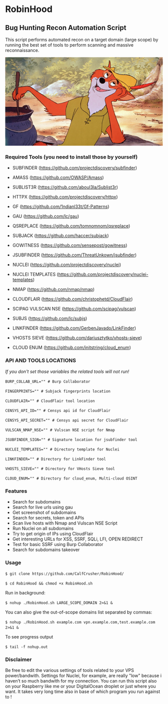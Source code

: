 # RobinHood
## Bug Hunting Recon Automation Script

This script performs automated recon on a target domain (large scope) by running the best set of tools to perform scanning and massive reconnaissance. 

![](https://github.com/CalfCrusher/RobinHood/blob/main/RobinHood.jpg)

### Required Tools (you need to install those by yourself)

- SUBFINDER (https://github.com/projectdiscovery/subfinder)

- AMASS (https://github.com/OWASP/Amass)

- SUBLIST3R (https://github.com/aboul3la/Sublist3r)

- HTTPX (https://github.com/projectdiscovery/httpx)

- GF (https://github.com/1ndianl33t/Gf-Patterns)

- GAU (https://github.com/lc/gau)

- QSREPLACE (https://github.com/tomnomnom/qsreplace)

- SUBJACK (https://github.com/haccer/subjack)

- GOWITNESS (https://github.com/sensepost/gowitness)

- JSUBFINDER (https://github.com/ThreatUnkown/jsubfinder)

- NUCLEI (https://github.com/projectdiscovery/nuclei)

- NUCLEI TEMPLATES (https://github.com/projectdiscovery/nuclei-templates)

- NMAP (https://github.com/nmap/nmap)

- CLOUDFLAIR (https://github.com/christophetd/CloudFlair)

- SCIPAG VULSCAN NSE (https://github.com/scipag/vulscan)

- SUBJS (https://github.com/lc/subjs)

- LINKFINDER (https://github.com/GerbenJavado/LinkFinder)

- VHOSTS SIEVE (https://github.com/dariusztytko/vhosts-sieve)

- CLOUD ENUM (https://github.com/initstring/cloud_enum)

### API AND TOOLS LOCATIONS
*If you don't set those variables the related tools will not run!*

`BURP_COLLAB_URL="" # Burp Collaborator`

`FINGERPRINTS="" # Subjack fingerprints location`

`CLOUDFLAIR="" # CloudFlair tool location`

`CENSYS_API_ID="" # Censys api id for CloudFlair`

`CENSYS_API_SECRET="" # Censys api secret for CloudFlair`

`VULSCAN_NMAP_NSE="" # Vulscan NSE script for Nmap`

`JSUBFINDER_SIGN="" # Signature location for jsubfinder tool`

`NUCLEI_TEMPLATES="" # Directory template for Nuclei`

`LINKFINDER="" # Directory for LinkFinder tool`

`VHOSTS_SIEVE="" # Directory for VHosts Sieve tool`

`CLOUD_ENUM="" # Directory for cloud_enum, Multi-cloud OSINT`

### Features

* Search for subdomains
* Search for live urls using gau
* Get screenshot of subdomains
* Search for secrets, token and APIs
* Scan live hosts with Nmap and Vulscan NSE Script
* Run Nuclei on all subdomains
* Try to get origin of IPs using CloudFlair
* Get interesting URLs for XSS, SSRF, SQLi, LFI, OPEN REDIRECT
* Test for basic SSRF using Burp Collaborator
* Search for subdomains takeover

### Usage

`$ git clone https://github.com/CalfCrusher/RobinHood/`

`$ cd RobinHood && chmod +x RobinHood.sh`

Run in background:

`$ nohup ./RobinHood.sh LARGE_SCOPE_DOMAIN 2>&1 &`

You can also give the out-of-scope domains list separated by commas:

`$ nohup ./RobinHood.sh example.com vpn.example.com,test.example.com 2>&1 &`

To see progress output

`$ tail -f nohup.out`

### Disclaimer

Be free to edit the various settings of tools related to your VPS power/bandwith. Settings for Nuclei, for example, are really "low" because i haven’t so much bandwith for my connection. You can run this script also on your Raspberry like me or your DigitalOcean droplet or just where you want. It takes very long time also in base of which program you run against to !
